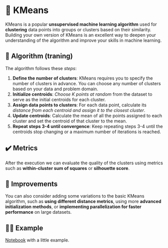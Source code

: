 # :robot: KMeans
KMeans is a popular **unsupervised machine learning algorithm** used for **clustering** data points into groups or clusters based on their similarity. Building your own version of KMeans is an excellent way to deepen your understanding of the algorithm and improve your skills in machine learning.

## :brain: Algorithm (traning)
The algorithm follows these _steps_:
1. **Define the number of clusters**: KMeans requires you to specify the number of clusters in advance. You can choose any number of clusters based on your data and problem domain.
2. **Initialize centroids**: _Choose K points at random_ from the dataset to serve as the initial centroids for each cluster.
3. **Assign data points to clusters**: For each data point, calculate its _distance from each centroid and assign it to the closest cluster_.
4. **Update centroids**: Calculate the mean of all the points assigned to each cluster and set the centroid of that cluster to the mean.
5. **Repeat steps 3-4 until convergence**: Keep repeating steps 3-4 until the centroids stop changing or a maximum number of iterations is reached.

## :heavy_check_mark: Metrics 
After the execution we can evaluate the quality of the clusters using metrics such as **within-cluster sum of squares** or **silhouette score**.

## :mechanical_arm: Improvements
You can also consider adding some variations to the basic KMeans algorithm, such as **using different distance metrics**, using more **advanced initialization methods**, or **implementing parallelization for faster performance** on large datasets.

## 👩‍🏫 Example
[Notebook](http://localhost:8888/notebooks/notebooks/example_delivery_company.ipynb) with a little example.
